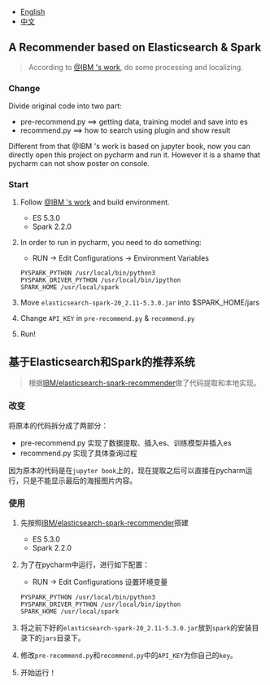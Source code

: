 * [English](#a-recommender-based-on-elasticsearch-&-spark)
* [中文](#基于elasticsearch和spark的推荐系统)

## A Recommender based on Elasticsearch & Spark

> According to [@IBM 's work](https://github.com/IBM/elasticsearch-spark-recommender), do some processing and localizing.

### Change

Divide original code into two part:
* pre-recommend.py ==> getting data, training model and save into es
* recommend.py ==> how to search using plugin and show result

Different from that @IBM 's work is based on jupyter book, now you can directly open this project on pycharm and run it.
However it is a shame that pycharm can not show poster on console.

### Start

1. Follow [@IBM 's work](https://github.com/IBM/elasticsearch-spark-recommender) and build environment.
    * ES 5.3.0
    * Spark 2.2.0

2. In order to run in pycharm, you need to do something:
    * RUN -> Edit Configurations -> Environment Variables
    ```
    PYSPARK_PYTHON /usr/local/bin/python3
    PYSPARK_DRIVER_PYTHON /usr/local/bin/ipython
    SPARK_HOME /usr/local/spark
    ```

3. Move `elasticsearch-spark-20_2.11-5.3.0.jar` into $SPARK_HOME/jars

4. Change `API_KEY` in `pre-recommend.py` & `recommend.py`

5. Run!


## 基于Elasticsearch和Spark的推荐系统

> 根据[IBM/elasticsearch-spark-recommender](https://github.com/IBM/elasticsearch-spark-recommender)做了代码提取和本地实现。

### 改变

将原本的代码拆分成了两部分：
* pre-recommend.py 实现了数据提取、插入es、训练模型并插入es
* recommend.py 实现了具体查询过程

因为原本的代码是在`jupyter book`上的，现在提取之后可以直接在pycharm运行，只是不能显示最后的海报图片内容。

### 使用

1. 先按照[IBM/elasticsearch-spark-recommender](https://github.com/IBM/elasticsearch-spark-recommender)搭建
    * ES 5.3.0
    * Spark 2.2.0

2. 为了在pycharm中运行，进行如下配置：
    * RUN -> Edit Configurations 设置环境变量
    ```
    PYSPARK_PYTHON /usr/local/bin/python3
    PYSPARK_DRIVER_PYTHON /usr/local/bin/ipython
    SPARK_HOME /usr/local/spark
    ```

3. 将之前下好的`elasticsearch-spark-20_2.11-5.3.0.jar`放到`spark`的安装目录下的`jars`目录下。

4. 修改`pre-recommend.py`和`recommend.py`中的`API_KEY`为你自己的`key`。

5. 开始运行！

